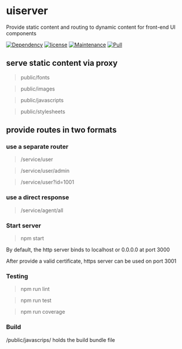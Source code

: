# uiserver
Provide static content and routing to dynamic content for front-end UI components

[![Dependency](https://img.shields.io/badge/dependencies-up%20to%20date-green.svg)](https://github.com/lifengli/uiserver)
[![license](https://img.shields.io/badge/license-MIT-blue.svg)](https://github.com/lifengli/uiserver)
[![Maintenance](https://img.shields.io/badge/maintained-yes-orange.svg)](https://github.com/lifengli/uiserver)
[![Pull](https://img.shields.io/badge/pull%20request-welcome-ff69b4.svg)](https://github.com/lifengli/uiserver)

## serve static content via proxy
> public/fonts

> public/images

> public/javascripts

> public/stylesheets

## provide routes in two formats

### use a separate router
> /service/user

> /service/user/admin

> /service/user?id=1001

### use a direct response
> /service/agent/all

### Start server

> npm start

By default, the http server binds to localhost or 0.0.0.0 at port 3000

After provide a valid certificate, https server can be used on port 3001

### Testing

> npm run lint

> npm run test

> npm run coverage

### Build

/public/javascrips/ holds the build bundle file

